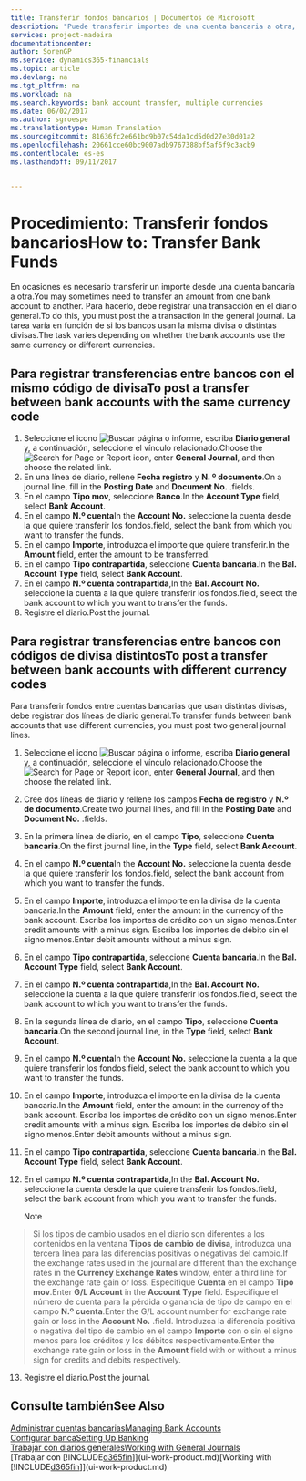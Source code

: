 ```yaml
---
title: Transferir fondos bancarios | Documentos de Microsoft
description: "Puede transferir importes de una cuenta bancaria a otra, con divisas distintas, registrando la transacción en el diario general."
services: project-madeira
documentationcenter: 
author: SorenGP
ms.service: dynamics365-financials
ms.topic: article
ms.devlang: na
ms.tgt_pltfrm: na
ms.workload: na
ms.search.keywords: bank account transfer, multiple currencies
ms.date: 06/02/2017
ms.author: sgroespe
ms.translationtype: Human Translation
ms.sourcegitcommit: 81636fc2e661bd9b07c54da1cd5d0d27e30d01a2
ms.openlocfilehash: 20661cce60bc9007adb9767388bf5af6f9c3acb9
ms.contentlocale: es-es
ms.lasthandoff: 09/11/2017


---
```

# <a name="how-to-transfer-bank-funds"></a><span data-ttu-id="cf977-103">Procedimiento: Transferir fondos bancarios</span><span class="sxs-lookup"><span data-stu-id="cf977-103">How to: Transfer Bank Funds</span></span>
<span data-ttu-id="cf977-104">En ocasiones es necesario transferir un importe desde una cuenta bancaria a otra.</span><span class="sxs-lookup"><span data-stu-id="cf977-104">You may sometimes need to transfer an amount from one bank account to another.</span></span> <span data-ttu-id="cf977-105">Para hacerlo, debe registrar una transacción en el diario general.</span><span class="sxs-lookup"><span data-stu-id="cf977-105">To do this, you must post the a transaction in the general journal.</span></span> <span data-ttu-id="cf977-106">La tarea varía en función de si los bancos usan la misma divisa o distintas divisas.</span><span class="sxs-lookup"><span data-stu-id="cf977-106">The task varies depending on whether the bank accounts use the same currency or different currencies.</span></span>

## <a name="to-post-a-transfer-between-bank-accounts-with-the-same-currency-code"></a><span data-ttu-id="cf977-107">Para registrar transferencias entre bancos con el mismo código de divisa</span><span class="sxs-lookup"><span data-stu-id="cf977-107">To post a transfer between bank accounts with the same currency code</span></span>
1. <span data-ttu-id="cf977-108">Seleccione el icono ![Buscar página o informe](media/ui-search/search_small.png "icono Buscar página o informe"), escriba **Diario general** y, a continuación, seleccione el vínculo relacionado.</span><span class="sxs-lookup"><span data-stu-id="cf977-108">Choose the ![Search for Page or Report](media/ui-search/search_small.png "Search for Page or Report icon") icon, enter **General Journal**, and then choose the related link.</span></span>
2. <span data-ttu-id="cf977-109">En una línea de diario, rellene **Fecha registro** y **N. º documento**.</span><span class="sxs-lookup"><span data-stu-id="cf977-109">On a journal line, fill in the **Posting Date** and **Document No.**</span></span> <span data-ttu-id="cf977-110">.</span><span class="sxs-lookup"><span data-stu-id="cf977-110">fields.</span></span>
3. <span data-ttu-id="cf977-111">En el campo **Tipo mov**, seleccione **Banco**.</span><span class="sxs-lookup"><span data-stu-id="cf977-111">In the **Account Type** field, select **Bank Account**.</span></span>
4. <span data-ttu-id="cf977-112">En el campo **N.º cuenta**</span><span class="sxs-lookup"><span data-stu-id="cf977-112">In the **Account No.**</span></span> <span data-ttu-id="cf977-113">seleccione la cuenta desde la que quiere transferir los fondos.</span><span class="sxs-lookup"><span data-stu-id="cf977-113">field, select the bank from which you want to transfer the funds.</span></span>
5. <span data-ttu-id="cf977-114">En el campo **Importe**, introduzca el importe que quiere transferir.</span><span class="sxs-lookup"><span data-stu-id="cf977-114">In the **Amount** field, enter the amount to be transferred.</span></span>
6. <span data-ttu-id="cf977-115">En el campo **Tipo contrapartida**, seleccione **Cuenta bancaria**.</span><span class="sxs-lookup"><span data-stu-id="cf977-115">In the **Bal. Account Type** field, select **Bank Account**.</span></span>
7. <span data-ttu-id="cf977-116">En el campo **N.º cuenta contrapartida**,</span><span class="sxs-lookup"><span data-stu-id="cf977-116">In the **Bal. Account No.**</span></span> <span data-ttu-id="cf977-117">seleccione la cuenta a la que quiere transferir los fondos.</span><span class="sxs-lookup"><span data-stu-id="cf977-117">field, select the bank account to which you want to transfer the funds.</span></span>
8. <span data-ttu-id="cf977-118">Registre el diario.</span><span class="sxs-lookup"><span data-stu-id="cf977-118">Post the journal.</span></span>

## <a name="to-post-a-transfer-between-bank-accounts-with-different-currency-codes"></a><span data-ttu-id="cf977-119">Para registrar transferencias entre bancos con códigos de divisa distintos</span><span class="sxs-lookup"><span data-stu-id="cf977-119">To post a transfer between bank accounts with different currency codes</span></span>
<span data-ttu-id="cf977-120">Para transferir fondos entre cuentas bancarias que usan distintas divisas, debe registrar dos líneas de diario general.</span><span class="sxs-lookup"><span data-stu-id="cf977-120">To transfer funds between bank accounts that use different currencies, you must post two general journal lines.</span></span>

1. <span data-ttu-id="cf977-121">Seleccione el icono ![Buscar página o informe](media/ui-search/search_small.png "icono Buscar página o informe"), escriba **Diario general** y, a continuación, seleccione el vínculo relacionado.</span><span class="sxs-lookup"><span data-stu-id="cf977-121">Choose the ![Search for Page or Report](media/ui-search/search_small.png "Search for Page or Report icon") icon, enter **General Journal**, and then choose the related link.</span></span>
2. <span data-ttu-id="cf977-122">Cree dos líneas de diario y rellene los campos **Fecha de registro** y **N.º de documento**.</span><span class="sxs-lookup"><span data-stu-id="cf977-122">Create two journal lines, and fill in the **Posting Date** and **Document No.**</span></span> <span data-ttu-id="cf977-123">.</span><span class="sxs-lookup"><span data-stu-id="cf977-123">fields.</span></span>
3. <span data-ttu-id="cf977-124">En la primera línea de diario, en el campo **Tipo**, seleccione **Cuenta bancaria**.</span><span class="sxs-lookup"><span data-stu-id="cf977-124">On the first journal line, in the **Type** field, select **Bank Account**.</span></span>
4. <span data-ttu-id="cf977-125">En el campo **N.º cuenta**</span><span class="sxs-lookup"><span data-stu-id="cf977-125">In the **Account No.**</span></span> <span data-ttu-id="cf977-126">seleccione la cuenta desde la que quiere transferir los fondos.</span><span class="sxs-lookup"><span data-stu-id="cf977-126">field, select the bank account from which you want to transfer the funds.</span></span>
5. <span data-ttu-id="cf977-127">En el campo **Importe**, introduzca el importe en la divisa de la cuenta bancaria.</span><span class="sxs-lookup"><span data-stu-id="cf977-127">In the **Amount** field, enter the amount in the currency of the bank account.</span></span> <span data-ttu-id="cf977-128">Escriba los importes de crédito con un signo menos.</span><span class="sxs-lookup"><span data-stu-id="cf977-128">Enter credit amounts with a minus sign.</span></span> <span data-ttu-id="cf977-129">Escriba los importes de débito sin el signo menos.</span><span class="sxs-lookup"><span data-stu-id="cf977-129">Enter debit amounts without a minus sign.</span></span>
6. <span data-ttu-id="cf977-130">En el campo **Tipo contrapartida**, seleccione **Cuenta bancaria**.</span><span class="sxs-lookup"><span data-stu-id="cf977-130">In the **Bal. Account Type** field, select **Bank Account**.</span></span>
7. <span data-ttu-id="cf977-131">En el campo **N.º cuenta contrapartida**,</span><span class="sxs-lookup"><span data-stu-id="cf977-131">In the **Bal. Account No.**</span></span> <span data-ttu-id="cf977-132">seleccione la cuenta a la que quiere transferir los fondos.</span><span class="sxs-lookup"><span data-stu-id="cf977-132">field, select the bank account to which you want to transfer the funds.</span></span>
8. <span data-ttu-id="cf977-133">En la segunda línea de diario, en el campo **Tipo**, seleccione **Cuenta bancaria**.</span><span class="sxs-lookup"><span data-stu-id="cf977-133">On the second journal line, in the **Type** field, select **Bank Account**.</span></span>
9. <span data-ttu-id="cf977-134">En el campo **N.º cuenta**</span><span class="sxs-lookup"><span data-stu-id="cf977-134">In the **Account No.**</span></span> <span data-ttu-id="cf977-135">seleccione la cuenta a la que quiere transferir los fondos.</span><span class="sxs-lookup"><span data-stu-id="cf977-135">field, select the bank account to which you want to transfer the funds.</span></span>
10. <span data-ttu-id="cf977-136">En el campo **Importe**, introduzca el importe en la divisa de la cuenta bancaria.</span><span class="sxs-lookup"><span data-stu-id="cf977-136">In the **Amount** field, enter the amount in the currency of the bank account.</span></span> <span data-ttu-id="cf977-137">Escriba los importes de crédito con un signo menos.</span><span class="sxs-lookup"><span data-stu-id="cf977-137">Enter credit amounts with a minus sign.</span></span> <span data-ttu-id="cf977-138">Escriba los importes de débito sin el signo menos.</span><span class="sxs-lookup"><span data-stu-id="cf977-138">Enter debit amounts without a minus sign.</span></span>
11. <span data-ttu-id="cf977-139">En el campo **Tipo contrapartida**, seleccione **Cuenta bancaria**.</span><span class="sxs-lookup"><span data-stu-id="cf977-139">In the **Bal. Account Type** field, select **Bank Account**.</span></span>  
12. <span data-ttu-id="cf977-140">En el campo **N.º cuenta contrapartida**,</span><span class="sxs-lookup"><span data-stu-id="cf977-140">In the **Bal. Account No.**</span></span> <span data-ttu-id="cf977-141">seleccione la cuenta desde la que quiere transferir los fondos.</span><span class="sxs-lookup"><span data-stu-id="cf977-141">field, select the bank account from which you want to transfer the funds.</span></span>

    > [!NOTE]  
>   <span data-ttu-id="cf977-142">Si los tipos de cambio usados en el diario son diferentes a los contenidos en la ventana **Tipos de cambio de divisa**, introduzca una tercera línea para las diferencias positivas o negativas del cambio.</span><span class="sxs-lookup"><span data-stu-id="cf977-142">If the exchange rates used in the journal are different than the exchange rates in the **Currency Exchange Rates** window, enter a third line for the exchange rate gain or loss.</span></span> <span data-ttu-id="cf977-143">Especifique **Cuenta** en el campo **Tipo mov**.</span><span class="sxs-lookup"><span data-stu-id="cf977-143">Enter **G/L Account** in the **Account Type** field.</span></span> <span data-ttu-id="cf977-144">Especifique el número de cuenta para la pérdida o ganancia de tipo de campo en el campo **N.º cuenta**.</span><span class="sxs-lookup"><span data-stu-id="cf977-144">Enter the G/L account number for exchange rate gain or loss in the **Account No.**</span></span> <span data-ttu-id="cf977-145">.</span><span class="sxs-lookup"><span data-stu-id="cf977-145">field.</span></span> <span data-ttu-id="cf977-146">Introduzca la diferencia positiva o negativa del tipo de cambio en el campo **Importe** con o sin el signo menos para los créditos y los débitos respectivamente.</span><span class="sxs-lookup"><span data-stu-id="cf977-146">Enter the exchange rate gain or loss in the **Amount** field with or without a minus sign for credits and debits respectively.</span></span>
13. <span data-ttu-id="cf977-147">Registre el diario.</span><span class="sxs-lookup"><span data-stu-id="cf977-147">Post the journal.</span></span>

## <a name="see-also"></a><span data-ttu-id="cf977-148">Consulte también</span><span class="sxs-lookup"><span data-stu-id="cf977-148">See Also</span></span>
[<span data-ttu-id="cf977-149">Administrar cuentas bancarias</span><span class="sxs-lookup"><span data-stu-id="cf977-149">Managing Bank Accounts</span></span>](bank-manage-bank-accounts.md)  
[<span data-ttu-id="cf977-150">Configurar banca</span><span class="sxs-lookup"><span data-stu-id="cf977-150">Setting Up Banking</span></span>](bank-setup-banking.md)  
[<span data-ttu-id="cf977-151">Trabajar con diarios generales</span><span class="sxs-lookup"><span data-stu-id="cf977-151">Working with General Journals</span></span>](ui-work-general-journals.md)  
<span data-ttu-id="cf977-152">[Trabajar con [!INCLUDE[d365fin](includes/d365fin_md.md)]](ui-work-product.md)</span><span class="sxs-lookup"><span data-stu-id="cf977-152">[Working with [!INCLUDE[d365fin](includes/d365fin_md.md)]](ui-work-product.md)</span></span>

